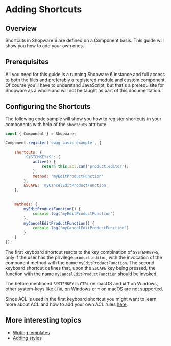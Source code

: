 # Adding Shortcuts

## Overview

Shortcuts in Shopware 6 are defined on a Component basis. This guide will show you how to add your own ones.

## Prerequisites

All you need for this guide is a running Shopware 6 instance and full access to both the files and preferably a registered module and custom component.
Of course you'll have to understand JavaScript, but that's a prerequisite for Shopware as a whole and will not be taught as part of this documentation.

## Configuring the Shortcuts

The following code sample will show you how to register shortcuts in your components with help of the `shortcuts` attribute.

<CodeBlock title="<plugin root>/src/Resources/app/administration/src/module/swag-example/index.js">

```javascript
const { Component } = Shopware;

Component.register('swag-basic-example', {
    
    shortcuts: {
        'SYSTEMKEY+S': {
            active() {
                return this.acl.can('product.editor');
            },
            method: 'myEditProductFunction'
        },
        ESCAPE: 'myCancelEditProductFunction'
    },

   
    methods: {
        myEditProductFunction() {
            console.log("myEditProductFunction")
        },
        myCancelEditProductFunction() {
            console.log("myCancelEditProductFunction")
        }
    }
});
```

</CodeBlock>

The first keyboard shortcut reacts to the key combination of `SYSTEMKEY+S`, only if the user has the privilege `product.editor`, with the invocation of the component method with the name `myEditProductFunction`.
The second keyboard shortcut defines that, upon the `ESCAPE` key being pressed, the function with the name `myCancelEditProductFunction` should be invoked.

The before mentioned `SYSTEMKEY` is `CTRL` on macOS and `ALT` on Windows, other system-keys like `CTRL` on Windows or `⌥` on macOS are not supported.

Since ACL is used in the first keyboard shortcut you might want to learn more about ACL and how to add your own ACL rules [here](./add-acl-rules.md).

## More interesting topics

* [Writing templates](./writing-templates.md)
* [Adding styles](./add-custom-styles.md)
